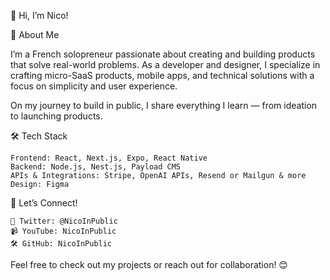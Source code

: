 👋 Hi, I’m Nico!

🚀 About Me

I’m a French solopreneur passionate about creating and building products that solve real-world problems. As a developer and designer, I specialize in crafting micro-SaaS products, mobile apps, and technical solutions with a focus on simplicity and user experience.

On my journey to build in public, I share everything I learn — from ideation to launching products.

🛠️ Tech Stack

    Frontend: React, Next.js, Expo, React Native
    Backend: Node.js, Nest.js, Payload CMS
    APIs & Integrations: Stripe, OpenAI APIs, Resend or Mailgun & more
    Design: Figma

🌟 Let’s Connect!

    💬 Twitter: @NicoInPublic
    📹 YouTube: NicoInPublic
    🛠️ GitHub: NicoInPublic

Feel free to check out my projects or reach out for collaboration! 😊
